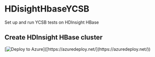 # HDisightHbaseYCSB
Set up and run YCSB tests on HDInsight HBase 

## Create HDInsight HBase cluster 

[![Deploy to Azure]([http://azuredeploy.net/deploybutton.png](http://azuredeploy.net/deploybutton.png))]([https://azuredeploy.net/](https://azuredeploy.net/))




<!--stackedit_data:
eyJoaXN0b3J5IjpbMTEzMDI5MzE4MSwtMTM4ODI4NTE0M119
-->